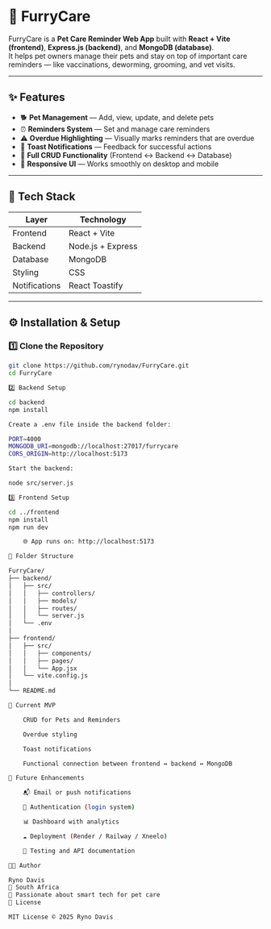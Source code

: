 # 🐾 FurryCare

FurryCare is a **Pet Care Reminder Web App** built with **React + Vite (frontend)**, **Express.js (backend)**, and **MongoDB (database)**.  
It helps pet owners manage their pets and stay on top of important care reminders — like vaccinations, deworming, grooming, and vet visits.

---

## ✨ Features
- 🐕 **Pet Management** — Add, view, update, and delete pets  
- ⏰ **Reminders System** — Set and manage care reminders  
- ⚠️ **Overdue Highlighting** — Visually marks reminders that are overdue  
- 🔔 **Toast Notifications** — Feedback for successful actions  
- 💾 **Full CRUD Functionality** (Frontend ↔ Backend ↔ Database)  
- 📱 **Responsive UI** — Works smoothly on desktop and mobile  

---

## 🧰 Tech Stack

| Layer | Technology |
|-------|-------------|
| Frontend | React + Vite |
| Backend | Node.js + Express |
| Database | MongoDB |
| Styling | CSS |
| Notifications | React Toastify |

---

## ⚙️ Installation & Setup

### 1️⃣ Clone the Repository
```bash
git clone https://github.com/rynodav/FurryCare.git
cd FurryCare

2️⃣ Backend Setup

cd backend
npm install

Create a .env file inside the backend folder:

PORT=4000
MONGODB_URI=mongodb://localhost:27017/furrycare
CORS_ORIGIN=http://localhost:5173

Start the backend:

node src/server.js

3️⃣ Frontend Setup

cd ../frontend
npm install
npm run dev

    🌐 App runs on: http://localhost:5173

📁 Folder Structure

FurryCare/
├── backend/
│   ├── src/
│   │   ├── controllers/
│   │   ├── models/
│   │   ├── routes/
│   │   └── server.js
│   └── .env
│
├── frontend/
│   ├── src/
│   │   ├── components/
│   │   ├── pages/
│   │   └── App.jsx
│   └── vite.config.js
│
└── README.md

🧩 Current MVP

    CRUD for Pets and Reminders

    Overdue styling

    Toast notifications

    Functional connection between frontend ↔ backend ↔ MongoDB

🚀 Future Enhancements

    📬 Email or push notifications

    🔐 Authentication (login system)

    📊 Dashboard with analytics

    ☁️ Deployment (Render / Railway / Xneelo)

    🧪 Testing and API documentation

👨‍💻 Author

Ryno Davis
📍 South Africa
🐾 Passionate about smart tech for pet care
📄 License

MIT License © 2025 Ryno Davis